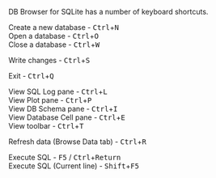 DB Browser for SQLite has a number of keyboard shortcuts.  

Create a new database - <kbd>Ctrl</kbd>+<kbd>N</kbd>  
Open a database - <kbd>Ctrl</kbd>+<kbd>O</kbd>  
Close a database - <kbd>Ctrl</kbd>+<kbd>W</kbd>

Write changes - <kbd>Ctrl</kbd>+<kbd>S</kbd>

Exit - <kbd>Ctrl</kbd>+<kbd>Q</kbd>

View SQL Log pane - <kbd>Ctrl</kbd>+<kbd>L</kbd>  
View Plot pane - <kbd>Ctrl</kbd>+<kbd>P</kbd>  
View DB Schema pane - <kbd>Ctrl</kbd>+<kbd>I</kbd>  
View Database Cell pane - <kbd>Ctrl</kbd>+<kbd>E</kbd>  
View toolbar - <kbd>Ctrl</kbd>+<kbd>T</kbd>

Refresh data (Browse Data tab) - <kbd>Ctrl</kbd>+<kbd>R</kbd>

Execute SQL - <kbd>F5</kbd> / <kbd>Ctrl</kbd>+<kbd>Return</kbd>  
Execute SQL (Current line) - <kbd>Shift</kbd>+<kbd>F5</kbd>